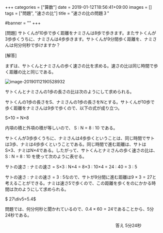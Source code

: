 +++
categories = ["算数"]
date = 2019-01-12T18:56:41+09:00
images = []
tags = ["問題", "速さの比"]
title = "速さの比の問題３"

#banner = ""
+++

[問題] サトくんが10歩で歩く距離をナミさんは8歩で歩きます。またサトくんが3歩歩くうちに、ナミさんは4歩歩きます。サトくんが9分間歩く距離を、ナミさんは何分何秒で歩けますか？

[解答]

<!--more-->

まずは、サトくんとナミさんの歩く速さの比を求める。速さの比は同じ時間で歩く距離の比と同じである。

![image-20190112190528932](/images/image-20190112190528932.png)

サトくんとナミさんの1歩の長さの比は次のようにして求められる。

サトくんの1歩の長さをS、ナミさんの1歩の長さをNとする。サトくんが10歩で歩く距離をナミさんは9歩で歩くので、以下の式が成り立つ。

S$\times$10 = N$\times$8

内項の積と外項の積が等しいので、  S : N = 8 : 10  である。



サトくんが3歩歩くうちに、ナミさんは4歩歩くということは、同じ時間でサトは3歩、ナミは4歩歩くということである。同じ時間で進む距離は、サトはS$\times$3、ナミはN$\times$4である。したがって、サトくんとナミさんの歩く速さの比は、 S : N = 8 : 10 を使って次のように表せる。

サトの速さ : ナミの速さ = S$\times$3 : N$\times$4 = 8$\times$3 : 10$\times$4 = 24 : 40 = 3 : 5



サトの速さ : ナミの速さ = 3 : 5なので、サトが9分間に進む距離は$9\times3=27$と考えることができる。ナミは速さ5で歩くので、この距離を歩くをのにかかる時間は次のようにして求められる。

$ 27\div5=5.4$

問題では、何分何秒と聞かれているので、$0.4\times60=24$であることから、5分24秒である。

　　　　　　　　　　　　　　　　　　　　　　　　　　答え 5分24秒
